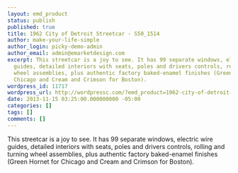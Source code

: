 ```yaml
---
layout: emd_product
status: publish
published: true
title: 1962 City of Detroit Streetcar - S50_1514
author: make-your-life-simple
author_login: picky-demo-admin
author_email: admin@emarketdesign.com
excerpt: This streetcar is a joy to see. It has 99 separate windows, electric wire
  guides, detailed interiors with seats, poles and drivers controls, rolling and turning
  wheel assemblies, plus authentic factory baked-enamel finishes (Green Hornet for
  Chicago and Cream and Crimson for Boston).
wordpress_id: 11717
wordpress_url: http://wordpressc.com/?emd_product=1962-city-of-detroit-streetcar
date: 2013-11-15 03:25:00.000000000 -05:00
categories: []
tags: []
comments: []
---
```

This streetcar is a joy to see. It has 99 separate windows, electric wire guides, detailed interiors with seats, poles and drivers controls, rolling and turning wheel assemblies, plus authentic factory baked-enamel finishes (Green Hornet for Chicago and Cream and Crimson for Boston).

